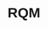 # RQM
<!DOCTYPE html PUBLIC "-//W3C//DTD XHTML 1.0 Strict//EN" "http://www.w3.org/TR/xhtml1/DTD/xhtml1-strict.dtd">
<html xmlns="http://www.w3.org/1999/xhtml">
<head>
  <meta http-equiv="content-type" content="text/html; charset=utf-8" />
  <title>Google Visualization API Sample</title>
  <script type="text/javascript" src="https://www.gstatic.com/charts/loader.js"></script>
  <script type="text/javascript">
    google.charts.load("current", {packages:['table']});
    google.charts.setOnLoadCallback(drawVisualization);
    function drawVisualization() {
      google.visualization.drawChart({
        "containerId": "visualization_div",
        "dataSourceUrl": "//www.google.com/fusiontables/gvizdata?tq=",
        "query":"SELECT 'Building Name', 'Country' FROM " +
                "13IhnuBzX0CHkluSJUjBtfhWsrllB0nSgbzbmcSb7" +
                " WHERE Country LIKE 'Canada' ",
        "refreshInterval": 5,
        "chartType": "Table",
        "options": {}
     });
    }
  </script>
</head>
<body style="font-family: Arial;border: 0 none;">
  <div id="visualization_div" style="width: 600px; height: 400px;"></div>
</body>
</html>
